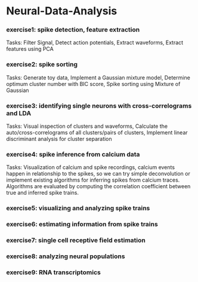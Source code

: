 # Neural-Data-Analysis

### exercise1: spike detection, feature extraction <br />
Tasks: Filter Signal, Detect action potentials, Extract waveforms, Extract features using PCA <br/>
### exercise2: spike sorting <br />
Tasks: Generate toy data, Implement a Gaussian mixture model, Determine optimum cluster number with BIC score, Spike sorting using Mixture of Gaussian <br/>
### exercise3: identifying single neurons with cross-correlograms and LDA <br />
Tasks: Visual inspection of clusters and waveforms, Calculate the auto/cross-correlograms of all clusters/pairs of clusters, Implement linear discriminant analysis for cluster separation <br />
### exercise4: spike inference from calcium data <br />
Tasks: Visualization of calcium and spike recordings, calcium events happen in relationship to the spikes, so we can try simple deconvolution or implement existing algorithms for inferring spikes from calcium traces. Algorithms are evaluated by computing the correlation coefficient between true and inferred spike trains. <br />
### exercise5: visualizing and analyzing spike trains <br />
### exercise6: estimating information from spike trains <br />
### exercise7: single cell receptive field estimation <br />
### exercise8: analyzing neural populations <br />
### exercise9: RNA transcriptomics <br />
